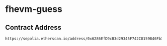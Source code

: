 # fhevm-guess

## Contract Address

```
https://sepolia.etherscan.io/address/0x6286EfD9cB3d29345F742C8159846Fb3a96828FB#code
```
